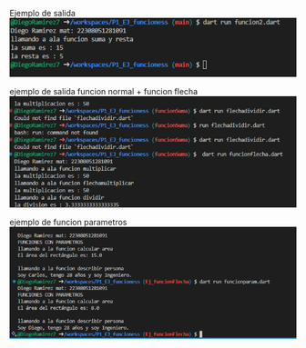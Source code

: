 Ejemplo de salida
![alt text](image.png)

ejemplo de salida funcion
 normal + funcion flecha
![alt text](image-1.png)

ejemplo de funcion parametros
![alt text](image-2.png)